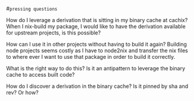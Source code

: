 #`pressing questions`

How do I leverage a derivation that is sitting in my binary cache at cachix?
When I nix-build my package, I would like to have the derivation available for upstream projects, is this possible?

How can I use it in other projects without having to build it again?
Building node projects seems costly as I have to node2nix and transfer the nix files to where ever I want to use that package in order to build it correctly.

What is the right way to do this? Is it an antipattern to leverage the binary cache to access built code?

How do I discover a derivation in the binary cache? Is it pinned by sha and rev? Or how?